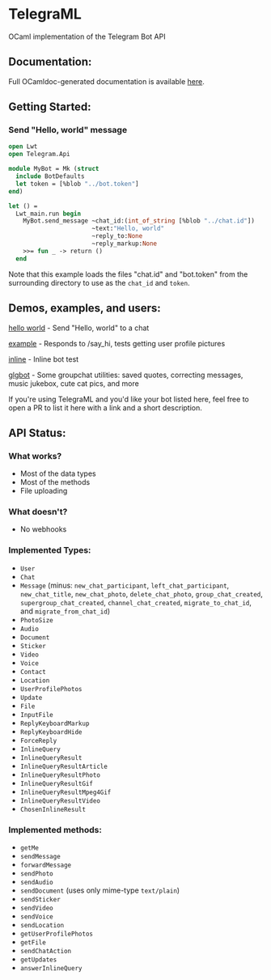 # TelegraML

OCaml implementation of the Telegram Bot API

## Documentation:

Full OCamldoc-generated documentation is available [here](http://nv-vn.github.io/TelegraML/).

## Getting Started:

### Send "Hello, world" message

```ocaml
open Lwt
open Telegram.Api

module MyBot = Mk (struct
  include BotDefaults
  let token = [%blob "../bot.token"]
end)

let () =
  Lwt_main.run begin
    MyBot.send_message ~chat_id:(int_of_string [%blob "../chat.id"])
                       ~text:"Hello, world"
                       ~reply_to:None
                       ~reply_markup:None
    >>= fun _ -> return ()
  end
```

Note that this example loads the files "chat.id" and "bot.token" from
the surrounding directory to use as the `chat_id` and `token`.

## Demos, examples, and users:

[hello world](https://github.com/nv-vn/TelegraML/tree/master/example/helloworld.ml) - Send "Hello, world" to a chat

[example](https://github.com/nv-vn/TelegraML/tree/master/example/bot.ml) - Responds to /say_hi, tests getting user profile pictures

[inline](https://github.com/nv-vn/TelegraML/tree/master/example/inline.ml) - Inline bot test

[glgbot](https://github.com/nv-vn/glgbot) - Some groupchat utilities: saved quotes, correcting messages, music jukebox, cute cat pics, and more

If you're using TelegraML and you'd like your bot listed here, feel free to open a PR to list it
here with a link and a short description.

## API Status:

### What works?

* Most of the data types
* Most of the methods
* File uploading

### What doesn't?

* No webhooks

### Implemented Types:

* `User`
* `Chat`
* `Message` (minus: `new_chat_participant`, `left_chat_participant`, `new_chat_title`, `new_chat_photo`, `delete_chat_photo`, `group_chat_created`, `supergroup_chat_created`, `channel_chat_created`, `migrate_to_chat_id`, and `migrate_from_chat_id`)
* `PhotoSize`
* `Audio`
* `Document`
* `Sticker`
* `Video`
* `Voice`
* `Contact`
* `Location`
* `UserProfilePhotos`
* `Update`
* `File`
* `InputFile`
* `ReplyKeyboardMarkup`
* `ReplyKeyboardHide`
* `ForceReply`
* `InlineQuery`
* `InlineQueryResult`
* `InlineQueryResultArticle`
* `InlineQueryResultPhoto`
* `InlineQueryResultGif`
* `InlineQueryResultMpeg4Gif`
* `InlineQueryResultVideo`
* `ChosenInlineResult`

### Implemented methods:

* `getMe`
* `sendMessage`
* `forwardMessage`
* `sendPhoto`
* `sendAudio`
* `sendDocument` (uses only mime-type `text/plain`)
* `sendSticker`
* `sendVideo`
* `sendVoice`
* `sendLocation`
* `getUserProfilePhotos`
* `getFile`
* `sendChatAction`
* `getUpdates`
* `answerInlineQuery`
